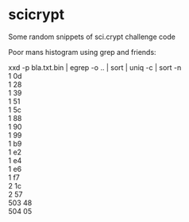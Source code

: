 # scicrypt
Some random snippets of sci.crypt challenge code


Poor mans histogram using grep and friends:

 xxd -p  bla.txt.bin | egrep -o .. | sort | uniq -c | sort -n  
      1 0d  
      1 28  
      1 39  
      1 51  
      1 5c  
      1 88  
      1 90  
      1 99  
      1 b9  
      1 e2  
      1 e4  
      1 e6  
      1 f7  
      2 1c  
      2 57  
    503 48  
    504 05  
